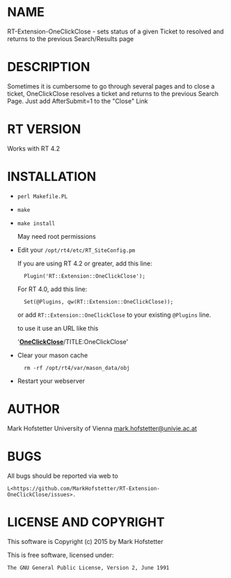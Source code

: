 # NAME

RT-Extension-OneClickClose - sets status of a given Ticket to resolved
and returns to the previous Search/Results page

# DESCRIPTION

Sometimes it is cumbersome to go through several pages and to close
a ticket, OneClickClose resolves a ticket and returns to the previous
Search Page. Just add AfterSubmit=1 to the "Close" Link

# RT VERSION

Works with RT 4.2

# INSTALLATION

- `perl Makefile.PL`
- `make`
- `make install`

    May need root permissions

- Edit your `/opt/rt4/etc/RT_SiteConfig.pm`

    If you are using RT 4.2 or greater, add this line:

        Plugin('RT::Extension::OneClickClose');

    For RT 4.0, add this line:

        Set(@Plugins, qw(RT::Extension::OneClickClose));

    or add `RT::Extension::OneClickClose` to your existing `@Plugins` line.

    to use it use an URL like this

    '<B><A HREF="\_\_WebPath\_\_/Ticket/Update.html?Status=resolved&SubmitTicket=1&id=\_\_id\_\_&AfterSubmitReturn=1">OneClickClose</a></B>/TITLE:OneClickClose'

- Clear your mason cache

        rm -rf /opt/rt4/var/mason_data/obj

- Restart your webserver

# AUTHOR

Mark Hofstetter University of Vienna  <mark.hofstetter@univie.ac.at>

# BUGS

All bugs should be reported via web to

    L<https://github.com/MarkHofstetter/RT-Extension-OneClickClose/issues>.

# LICENSE AND COPYRIGHT

This software is Copyright (c) 2015 by Mark Hofstetter

This is free software, licensed under:

    The GNU General Public License, Version 2, June 1991
